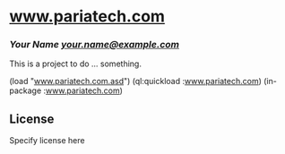 # www.pariatech.com
### _Your Name <your.name@example.com>_

This is a project to do ... something.

(load "www.pariatech.com.asd")
(ql:quickload :www.pariatech.com)
(in-package :www.pariatech.com)

## License

Specify license here

